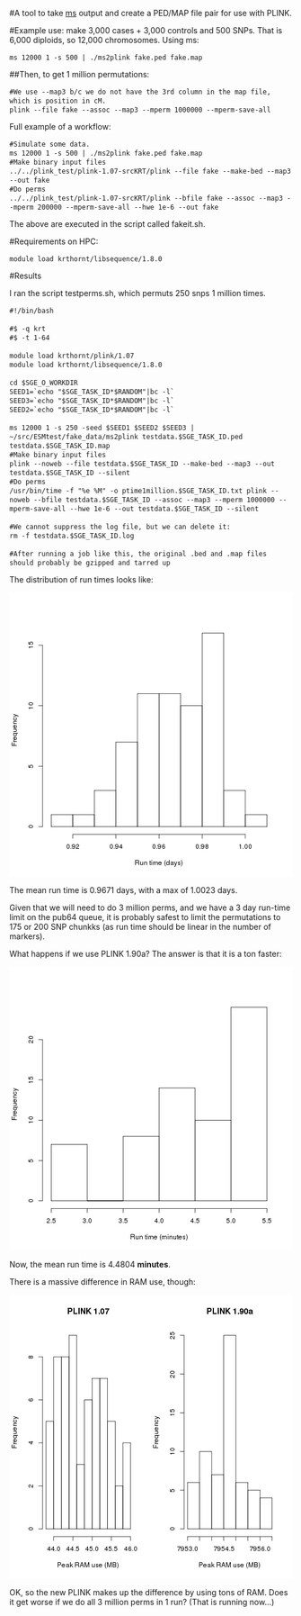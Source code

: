 #A tool to take [ms](http://home.uchicago.edu/rhudson1/source/mksamples.html) output and create a PED/MAP file pair for use with PLINK.

#Example use:  make 3,000 cases + 3,000 controls and 500 SNPs.  That is 6,000 diploids, so 12,000 chromosomes.  Using ms:

```{sh}
ms 12000 1 -s 500 | ./ms2plink fake.ped fake.map
```

##Then, to get 1 million permutations:

```{sh}
#We use --map3 b/c we do not have the 3rd column in the map file, which is position in cM.
plink --file fake --assoc --map3 --mperm 1000000 --mperm-save-all
```


Full example of a workflow:

```{sh}
#Simulate some data.
ms 12000 1 -s 500 | ./ms2plink fake.ped fake.map
#Make binary input files
../../plink_test/plink-1.07-srcKRT/plink --file fake --make-bed --map3 --out fake
#Do perms
../../plink_test/plink-1.07-srcKRT/plink --bfile fake --assoc --map3 --mperm 200000 --mperm-save-all --hwe 1e-6 --out fake
```

The above are executed in the script called fakeit.sh.


#Requirements on HPC:

```
module load krthornt/libsequence/1.8.0
```

#Results

I ran the script testperms.sh, which permuts 250 snps 1 million times.

```
#!/bin/bash

#$ -q krt
#$ -t 1-64

module load krthornt/plink/1.07
module load krthornt/libsequence/1.8.0

cd $SGE_O_WORKDIR
SEED1=`echo "$SGE_TASK_ID*$RANDOM"|bc -l`
SEED3=`echo "$SGE_TASK_ID*$RANDOM"|bc -l`
SEED2=`echo "$SGE_TASK_ID*$RANDOM"|bc -l`

ms 12000 1 -s 250 -seed $SEED1 $SEED2 $SEED3 | ~/src/ESMtest/fake_data/ms2plink testdata.$SGE_TASK_ID.ped testdata.$SGE_TASK_ID.map
#Make binary input files
plink --noweb --file testdata.$SGE_TASK_ID --make-bed --map3 --out testdata.$SGE_TASK_ID --silent
#Do perms
/usr/bin/time -f "%e %M" -o ptime1million.$SGE_TASK_ID.txt plink --noweb --bfile testdata.$SGE_TASK_ID --assoc --map3 --mperm 1000000 --mperm-save-all --hwe 1e-6 --out testdata.$SGE_TASK_ID --silent

#We cannot suppress the log file, but we can delete it:
rm -f testdata.$SGE_TASK_ID.log

#After running a job like this, the original .bed and .map files should probably be gzipped and tarred up
```

The distribution of run times looks like:

![plot of chunk unnamed-chunk-1](figure/unnamed-chunk-1.png) 


The mean run time is 0.9671 days, with a max of 1.0023 days.

Given that we will need to do 3 million perms, and we have a 3 day run-time limit on the pub64 queue, it is probably safest to limit the permutations to 175 or 200 SNP chunkks (as run time should be linear in the number of markers).

What happens if we use PLINK 1.90a?  The answer is that it is a ton faster:

![plot of chunk unnamed-chunk-2](figure/unnamed-chunk-2.png) 


Now, the mean run time is 4.4804 __minutes__.  

There is a massive difference in RAM use, though:

![plot of chunk unnamed-chunk-3](figure/unnamed-chunk-3.png) 


OK, so the new PLINK makes up the difference by using tons of RAM.   Does it get worse if we do all 3 million perms in 1 run? (That is running now...)
